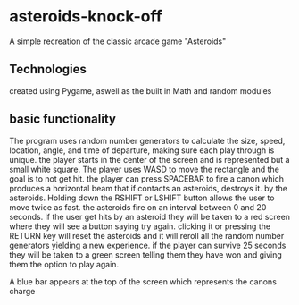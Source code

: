 # asteroids-knock-off

A simple recreation of the classic arcade game "Asteroids"

## Technologies

created using Pygame, aswell as the built in Math and random modules

## basic functionality

The program uses random number generators to calculate the size, speed, location, angle, and time of departure, making sure each play through is unique.
the player starts in the center of the screen and is represented but a small white square. The player uses WASD to move the rectangle and the goal is to not get hit. the player can press SPACEBAR to fire a canon which produces a horizontal beam that if contacts an asteroids, destroys it.
by the asteroids. Holding down the RSHIFT or LSHIFT button allows the user to move twice as fast. the asteroids fire on an interval between 0 and 20 seconds. if the user get hits by an asteroid they will be taken to a red screen where they will see a button saying try again. clicking it or pressing the RETURN key will reset the asteroids and it will reroll all the random number generators yielding a new experience. if the player can survive 25 seconds they will be taken to a green screen telling them they have won and giving them the option to play again.

A blue bar appears at the top of the screen which represents the canons charge
